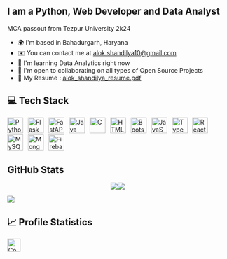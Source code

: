 ## I am a Python, Web Developer and Data Analyst

MCA passout from Tezpur University 2k24

- 🌍 I'm based in Bahadurgarh, Haryana
- ✉️ You can contact me at [alok.shandilya10@gmail.com](mailto:alok.shandilya10@gmail.com)
- 🧠 I'm learning Data Analytics right now
- 🤝 I'm open to collaborating on all types of Open Source Projects
- 📄 My Resume : [alok_shandilya_resume.pdf](https://bit.ly/alokshandilya)


## 💻 Tech Stack

<p align="left">
  <a href="https://www.python.org/" target="_blank" rel="noreferrer"><img src="https://raw.githubusercontent.com/danielcranney/readme-generator/main/public/icons/skills/python-colored.svg" width="36" height="36" alt="Python" /></a>&ensp;
  <a href="https://flask.palletsprojects.com/" target="_blank" rel="noreferrer"><img src="https://raw.githubusercontent.com/danielcranney/readme-generator/main/public/icons/skills/flask.svg" width="36" height="36" alt="Flask" /></a>&ensp;
  <a href="https://fastapi.tiangolo.com/" target="_blank" rel="noreferrer"><img src="https://raw.githubusercontent.com/danielcranney/readme-generator/main/public/icons/skills/fastapi-colored.svg" width="36" height="36" alt="FastAPI" /></a>&ensp;
  <a href="https://www.oracle.com/java/" target="_blank" rel="noreferrer"><img src="https://raw.githubusercontent.com/danielcranney/readme-generator/main/public/icons/skills/java-colored.svg" width="36" height="36" alt="Java" /></a>&ensp;
  <a href="https://en.wikipedia.org/wiki/C_(programming_language)" target="_blank" rel="noreferrer"><img src="https://raw.githubusercontent.com/danielcranney/readme-generator/main/public/icons/skills/c-colored.svg" width="36" height="36" alt="C" /></a>&ensp;
  <a href="https://developer.mozilla.org/en-US/docs/Glossary/HTML5" target="_blank" rel="noreferrer"><img src="https://raw.githubusercontent.com/danielcranney/readme-generator/main/public/icons/skills/html5-colored.svg" width="36" height="36" alt="HTML5" /></a>&ensp;
  <a href="https://getbootstrap.com/" target="_blank" rel="noreferrer"><img src="https://raw.githubusercontent.com/danielcranney/readme-generator/main/public/icons/skills/bootstrap-colored.svg" width="36" height="36" alt="Bootstrap" /></a>&ensp;
  <a href="https://www.javascript.com/" target="_blank" rel="noreferrer"><img src="https://raw.githubusercontent.com/danielcranney/readme-generator/main/public/icons/skills/javascript-colored.svg" width="36" height="36" alt="JavaScript" /></a>&ensp;
  <a href="https://www.typescriptlang.org/" target="_blank" rel="noreferrer"><img src="https://raw.githubusercontent.com/danielcranney/readme-generator/main/public/icons/skills/typescript-colored.svg" width="36" height="36" alt="TypeScript" /></a>&ensp;
  <a href="https://react.dev/" target="_blank" rel="noreferrer"><img src="https://raw.githubusercontent.com/danielcranney/readme-generator/main/public/icons/skills/react-colored.svg" width="36" height="36" alt="React" /></a>&ensp;
  <a href="https://www.mysql.com/" target="_blank" rel="noreferrer"><img src="https://raw.githubusercontent.com/danielcranney/readme-generator/main/public/icons/skills/mysql-colored.svg" width="36" height="36" alt="MySQL" /></a>&ensp;
  <a href="https://www.mongodb.com/" target="_blank" rel="noreferrer"><img src="https://raw.githubusercontent.com/danielcranney/readme-generator/main/public/icons/skills/mongodb-colored.svg" width="36" height="36" alt="MongoDB" /></a>&ensp;
  <a href="https://firebase.google.com/" target="_blank" rel="noreferrer"><img src="https://raw.githubusercontent.com/danielcranney/readme-generator/main/public/icons/skills/firebase-colored.svg" width="36" height="36" alt="Firebase" /></a>&ensp;
</p>


## GitHub Stats

<p align="center">
  <a href="#"><img src="https://github-readme-stats.vercel.app/api?username=alokshandilya&show_icons=true&hide=&count_private=true&theme=github_dark&hide_border=true&show_icons=true&custom_title=My%20GitHub%20Stats&card_width=420px&rank_icon=github"

  <a href="#"><img src="http://github-readme-streak-stats.herokuapp.com?user=alokshandilya&theme=github_dark&date_format=M%20j%5B%2C%20Y%5D&hide_border=true&card_width=420px"></a>

  <a href="#"><img src="https://github-readme-activity-graph.vercel.app/graph?username=alokshandilya&theme=github-compact&custom_title=My%20GitHub%20Contribution%20Graph&radius=16&hide_border=true&area=true" /></a>
</p>

## 📈 Profile Statistics

<a href="https://github.com/alokshandilya"><img height="30" title="Counter" src="https://komarev.com/ghpvc/?username=alokshandilya&color=red&style=for-the-badge"></a>
<br />